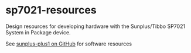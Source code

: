 # sp7021-resources

Design resources for developing hardware with the Sunplus/Tibbo SP7021 System in Package device.

See [sunplus-plus1 on GitHub](https://github.com/sunplus-plus1/) for software resources
